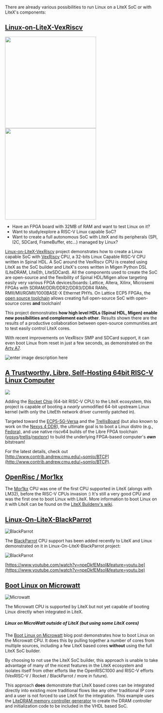 There are already various possibilities to run Linux on a LiteX SoC or with LiteX's components:

## [Linux-on-LiteX-VexRiscv](https://github.com/litex-hub/linux-on-litex-vexriscv)
<div>
<img src="https://linuxgizmos.com/files/gsd_orangecrab_frontback.jpg" width="300">
<img src="https://pbs.twimg.com/media/EM6jskWXUAAflwE.jpg" width="300">
</div>
 
 - Have an FPGA board with 32MB of RAM and want to test Linux on it? 
 - Want to study/explore a RISC-V Linux capable SoC?
 - Want to create a full autonomous SoC with LiteX and its peripherals (SPI, I2C, SDCard, FrameBuffer, etc...) managed by Linux?

[Linux-on-LiteX-VexRiscv](https://github.com/litex-hub/linux-on-litex-vexriscv) project demonstrates how to create a Linux capable SoC with [VexRiscv](https://github.com/SpinalHDL/VexRiscv) CPU, a 32-bits Linux Capable RISC-V CPU written in Spinal HDL. A SoC around the VexRiscv CPU is created using LiteX as the SoC builder and LiteX's cores written in Migen Python DSL (LiteDRAM, LiteEth, LiteSDCard). All the components used to create the SoC are open-source and the flexibility of Spinal HDL/Migen allow targeting easily very various FPGA devices/boards: Lattice, Altera, Xilinx, Microsemi FPGAs with SDRAM/DDR/DDR2/DDR3/DDR4 RAMs, RMII/MII/RGMII/1000BASE-X Ethernet PHYs. On Lattice ECP5 FPGAs, the [open source toolchain](https://github.com/SymbiFlow/prjtrellis) allows creating full open-source SoC with open-source cores **and** toolchain!

This project demonstrates **how high level HDLs (Spinal HDL, Migen) enable new possibilities and complement each other**. Results shown there are the results of a productive collaboration between open-source communities.ant to test easily control LiteX cores.

With recent improvements on VexRiscv SMP and SDCard support, it can even boot Linux from reset in just a few seconds, as demonstrated on the [Arty A7](https://twitter.com/enjoy_digital/status/1285996750696742912).

![enter image description here](https://user-images.githubusercontent.com/1450143/89118966-96567a00-d4aa-11ea-9827-999a8ffd1444.jpg)

## [A Trustworthy, Libre, Self-Hosting 64bit RISC-V Linux Computer](http://www.contrib.andrew.cmu.edu/~somlo/BTCP/)
<img src="http://www.contrib.andrew.cmu.edu/~somlo/BTCP/RocketLitexHi.png">

Adding the [Rocket Chip](https://github.com/chipsalliance/rocket-chip) (64-bit RISC-V CPU) to the LiteX ecosystem, this project is capable of booting a *nearly* unmodified 64-bit upstream Linux kernel (with only the LiteEth network driver currently patched in).

Targeted toward the [ECP5-5G-Versa](https://www.latticesemi.com/en/Products/DevelopmentBoardsAndKits/ECP55GVersaDevKit) and the [TrellisBoard](https://github.com/daveshah1/TrellisBoard) (but also known to work on the [Nexys 4 DDR](https://store.digilentinc.com/nexys-a7-fpga-trainer-board-recommended-for-ece-curriculum/)), the ultimate goal is to boot a Linux distro (e.g., [Fedora](https://fedoraproject.org/wiki/Architectures/RISC-V)), and use native riscv64 builds of the Libre FPGA toolchain ([yosys](https://github.com/YosysHQ/yosys)/[trellis](https://github.com/SymbiFlow/prjtrellis)/[nextpnr](https://github.com/YosysHQ/nextpnr)) to build the underlying FPGA-based computer's **_own_** bitstream!

For the latest details, check out [http://www.contrib.andrew.cmu.edu/~somlo/BTCP](http://www.contrib.andrew.cmu.edu/~somlo/BTCP).

## [OpenRisc / Mor1kx](https://github.com/openrisc/mor1kx)

The [Mor1kx](https://github.com/openrisc/mor1kx) CPU was one of the first CPU supported in LiteX (alongs with LM32), before the RISC-V CPUs invasion :) It's still a very good CPU and was the first one to boot Linux with LiteX. More information to boot Linux on it with LiteX can be found on the [LiteX Buildenv's wiki](https://github.com/timvideos/litex-buildenv/wiki/Linux).

## [Linux-On-LiteX-BlackParrot](https://github.com/scanakci/linux-on-litex-blackparrot)
![BlackParrot](https://github.com/black-parrot/black-parrot/raw/master/docs/bp_logo.png)

The [BlackParrot](https://github.com/black-parrot/black-parrot) CPU support has been added recently to LiteX and Linux demonstrated on it in Linux-On-LiteX-BlackParrot project:

![BlackParrot](https://user-images.githubusercontent.com/1450143/89119006-fcdb9800-d4aa-11ea-98f0-ca27c6a9b11f.jpeg)

[https://www.youtube.com/watch?v=npeDkfEMsoI&feature=youtu.be](https://www.youtube.com/watch?v=npeDkfEMsoI&feature=youtu.be)

## [Boot Linux on Microwatt](https://shenki.github.io/boot-linux-on-microwatt/)

![Microwatt](https://shenki.github.io/images/microwatt-title.png)

The Microwatt CPU is supported by LiteX but not yet capable of booting Linux directly when integrated in LiteX. 

##### Linux on MicroWatt outside of LiteX (but using some LiteX cores)

The [Boot Linux on Microwatt](https://shenki.github.io/boot-linux-on-microwatt/) blog post demonstrates how to boot Linux on the Microwatt CPU. It does this by pulling together a number of cores from multiple sources, including a few LiteX based cores **without** using the full LiteX SoC builder. 

By choosing to not use the LiteX SoC builder, this approach is unable to take advantage of many of the nicest features in the LiteX ecosystem and isolates itself from other efforts like the OpenRISC1000 and RISC-V efforts (VexRISC-V / Rocket / BlackParrot / more in future).

This approach **does** demonstrate that LiteX based cores can be integrated directly into existing more traditional flows like any other traditional IP core and a user is not forced to use LiteX for the integration. This example uses the [LiteDRAM memory controller generator](https://github.com/enjoy-digital/litedram/blob/master/litedram/gen.py) to create the DRAM controller and initialization code to be included in the VHDL based SoC.